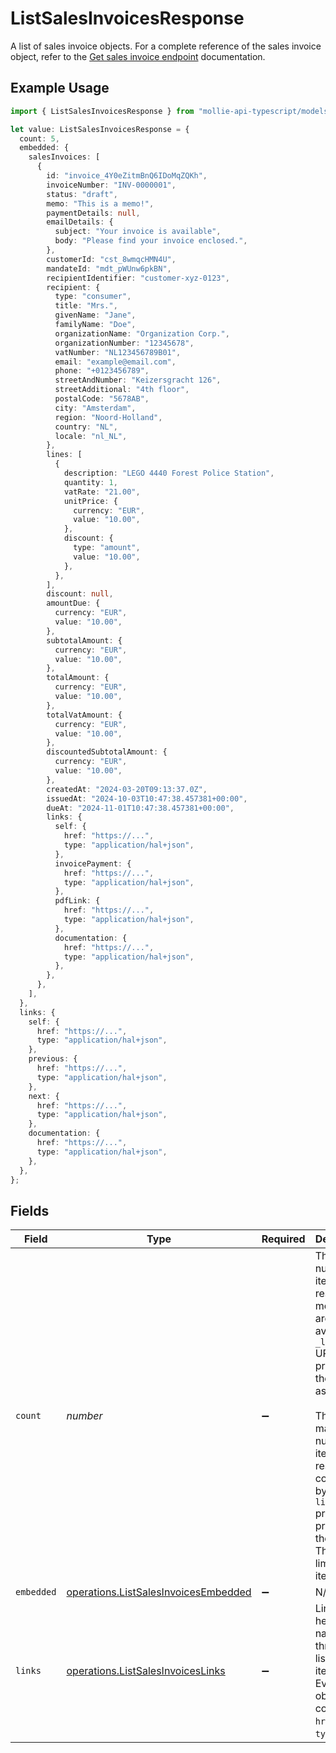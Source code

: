 # ListSalesInvoicesResponse

A list of sales invoice objects. For a complete reference of the sales invoice object, refer to the [Get sales invoice endpoint](get-sales-invoice) documentation.

## Example Usage

```typescript
import { ListSalesInvoicesResponse } from "mollie-api-typescript/models/operations";

let value: ListSalesInvoicesResponse = {
  count: 5,
  embedded: {
    salesInvoices: [
      {
        id: "invoice_4Y0eZitmBnQ6IDoMqZQKh",
        invoiceNumber: "INV-0000001",
        status: "draft",
        memo: "This is a memo!",
        paymentDetails: null,
        emailDetails: {
          subject: "Your invoice is available",
          body: "Please find your invoice enclosed.",
        },
        customerId: "cst_8wmqcHMN4U",
        mandateId: "mdt_pWUnw6pkBN",
        recipientIdentifier: "customer-xyz-0123",
        recipient: {
          type: "consumer",
          title: "Mrs.",
          givenName: "Jane",
          familyName: "Doe",
          organizationName: "Organization Corp.",
          organizationNumber: "12345678",
          vatNumber: "NL123456789B01",
          email: "example@email.com",
          phone: "+0123456789",
          streetAndNumber: "Keizersgracht 126",
          streetAdditional: "4th floor",
          postalCode: "5678AB",
          city: "Amsterdam",
          region: "Noord-Holland",
          country: "NL",
          locale: "nl_NL",
        },
        lines: [
          {
            description: "LEGO 4440 Forest Police Station",
            quantity: 1,
            vatRate: "21.00",
            unitPrice: {
              currency: "EUR",
              value: "10.00",
            },
            discount: {
              type: "amount",
              value: "10.00",
            },
          },
        ],
        discount: null,
        amountDue: {
          currency: "EUR",
          value: "10.00",
        },
        subtotalAmount: {
          currency: "EUR",
          value: "10.00",
        },
        totalAmount: {
          currency: "EUR",
          value: "10.00",
        },
        totalVatAmount: {
          currency: "EUR",
          value: "10.00",
        },
        discountedSubtotalAmount: {
          currency: "EUR",
          value: "10.00",
        },
        createdAt: "2024-03-20T09:13:37.0Z",
        issuedAt: "2024-10-03T10:47:38.457381+00:00",
        dueAt: "2024-11-01T10:47:38.457381+00:00",
        links: {
          self: {
            href: "https://...",
            type: "application/hal+json",
          },
          invoicePayment: {
            href: "https://...",
            type: "application/hal+json",
          },
          pdfLink: {
            href: "https://...",
            type: "application/hal+json",
          },
          documentation: {
            href: "https://...",
            type: "application/hal+json",
          },
        },
      },
    ],
  },
  links: {
    self: {
      href: "https://...",
      type: "application/hal+json",
    },
    previous: {
      href: "https://...",
      type: "application/hal+json",
    },
    next: {
      href: "https://...",
      type: "application/hal+json",
    },
    documentation: {
      href: "https://...",
      type: "application/hal+json",
    },
  },
};
```

## Fields

| Field                                                                                                                                                                                                                                                                     | Type                                                                                                                                                                                                                                                                      | Required                                                                                                                                                                                                                                                                  | Description                                                                                                                                                                                                                                                               | Example                                                                                                                                                                                                                                                                   |
| ------------------------------------------------------------------------------------------------------------------------------------------------------------------------------------------------------------------------------------------------------------------------- | ------------------------------------------------------------------------------------------------------------------------------------------------------------------------------------------------------------------------------------------------------------------------- | ------------------------------------------------------------------------------------------------------------------------------------------------------------------------------------------------------------------------------------------------------------------------- | ------------------------------------------------------------------------------------------------------------------------------------------------------------------------------------------------------------------------------------------------------------------------- | ------------------------------------------------------------------------------------------------------------------------------------------------------------------------------------------------------------------------------------------------------------------------- |
| `count`                                                                                                                                                                                                                                                                   | *number*                                                                                                                                                                                                                                                                  | :heavy_minus_sign:                                                                                                                                                                                                                                                        | The number of items in this result set. If more items are available, a `_links.next` URL will be present in the result as well.<br/><br/>The maximum number of items per result set is controlled by the `limit` property provided in the request. The default limit is 50 items. | 5                                                                                                                                                                                                                                                                         |
| `embedded`                                                                                                                                                                                                                                                                | [operations.ListSalesInvoicesEmbedded](../../models/operations/listsalesinvoicesembedded.md)                                                                                                                                                                              | :heavy_minus_sign:                                                                                                                                                                                                                                                        | N/A                                                                                                                                                                                                                                                                       |                                                                                                                                                                                                                                                                           |
| `links`                                                                                                                                                                                                                                                                   | [operations.ListSalesInvoicesLinks](../../models/operations/listsalesinvoiceslinks.md)                                                                                                                                                                                    | :heavy_minus_sign:                                                                                                                                                                                                                                                        | Links to help navigate through the lists of items. Every URL object will contain an `href` and a `type` field.                                                                                                                                                            |                                                                                                                                                                                                                                                                           |